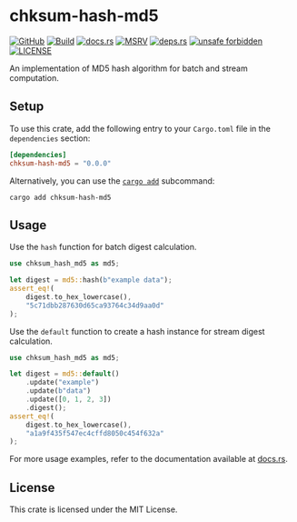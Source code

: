 # chksum-hash-md5

[![GitHub](https://img.shields.io/badge/github-chksum--rs%2Fhash--md5-24292e?style=flat-square&logo=github "GitHub")](https://github.com/chksum-rs/hash-md5)
[![Build](https://img.shields.io/github/actions/workflow/status/chksum-rs/hash-md5/rust.yml?branch=master&style=flat-square&logo=github "Build")](https://github.com/chksum-rs/hash-md5/actions/workflows/rust.yml)
[![docs.rs](https://img.shields.io/docsrs/chksum-hash-md5?style=flat-square&logo=docsdotrs "docs.rs")](https://docs.rs/chksum-hash-md5/)
[![MSRV](https://img.shields.io/badge/MSRV-1.63.0-informational?style=flat-square "MSRV")](https://github.com/chksum-rs/hash-md5/blob/master/Cargo.toml)
[![deps.rs](https://deps.rs/crate/chksum-hash-md5/0.0.0/status.svg?style=flat-square "deps.rs")](https://deps.rs/crate/chksum-hash-md5/0.0.0)
[![unsafe forbidden](https://img.shields.io/badge/unsafe-forbidden-success.svg?style=flat-square "unsafe forbidden")](https://github.com/rust-secure-code/safety-dance)
[![LICENSE](https://img.shields.io/github/license/chksum-rs/hash-md5?style=flat-square "LICENSE")](https://github.com/chksum-rs/hash-md5/blob/master/LICENSE)

An implementation of MD5 hash algorithm for batch and stream computation.

## Setup

To use this crate, add the following entry to your `Cargo.toml` file in the `dependencies` section:

```toml
[dependencies]
chksum-hash-md5 = "0.0.0"
```

Alternatively, you can use the [`cargo add`](https://doc.rust-lang.org/cargo/commands/cargo-add.html) subcommand:

```shell
cargo add chksum-hash-md5
```

## Usage

Use the `hash` function for batch digest calculation.

```rust
use chksum_hash_md5 as md5;

let digest = md5::hash(b"example data");
assert_eq!(
    digest.to_hex_lowercase(),
    "5c71dbb287630d65ca93764c34d9aa0d"
);
```

Use the `default` function to create a hash instance for stream digest calculation.

```rust
use chksum_hash_md5 as md5;

let digest = md5::default()
    .update("example")
    .update(b"data")
    .update([0, 1, 2, 3])
    .digest();
assert_eq!(
    digest.to_hex_lowercase(),
    "a1a9f435f547ec4cffd8050c454f632a"
);
```

For more usage examples, refer to the documentation available at [docs.rs](https://docs.rs/chksum-hash-md5/).

## License

This crate is licensed under the MIT License.
